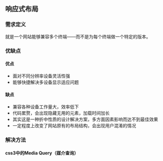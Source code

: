 ## 响应式布局
### 需求定义
就是一个网站能够兼容多个终端——而不是为每个终端做一个特定的版本。
### 优缺点
#### 优点
* 面对不同分辨率设备灵活性强
* 能够快捷解决多设备显示适应问题
#### 缺点
* 兼容各种设备工作量大，效率低下
* 代码累赘，会出现隐藏无用的元素，加载时间加长
* 其实这是一种折中性质的设计解决方案，多方面因素影响而达不到最佳效果
* 一定程度上改变了网站原有的布局结构，会出现用户混淆的情况
### 解决方法
#### css3中的Media Query（媒介查询）